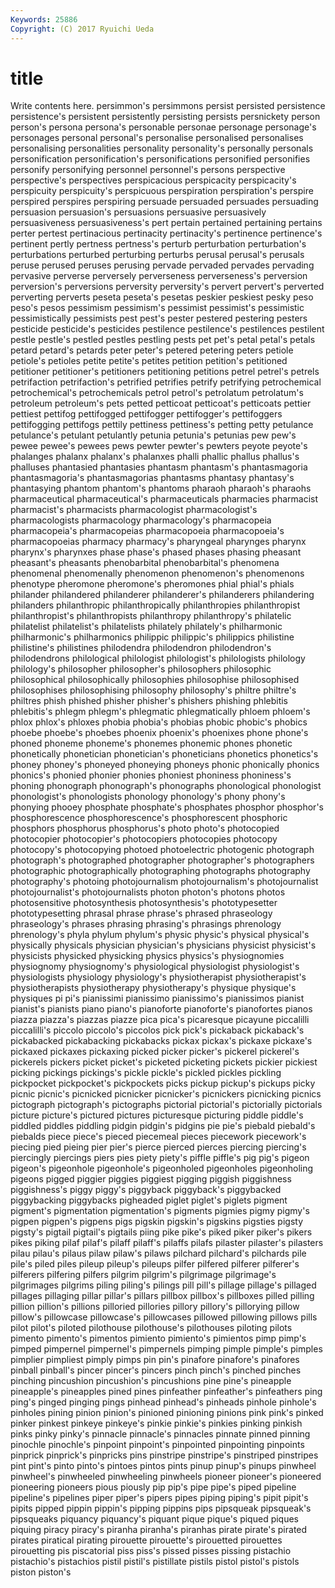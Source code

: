 ```yaml
---
Keywords: 25886 
Copyright: (C) 2017 Ryuichi Ueda
---
```


# title

Write contents here.
persimmon's persimmons persist persisted persistence persistence's persistent persistently persisting
persists persnickety person person's persona persona's personable personae personage personage's
personages personal personal's personalise personalised personalises personalising personalities personality personality's
personally personals personification personification's personifications personified personifies personify personifying personnel
personnel's persons perspective perspective's perspectives perspicacious perspicacity perspicacity's perspicuity perspicuity's
perspicuous perspiration perspiration's perspire perspired perspires perspiring persuade persuaded persuades
persuading persuasion persuasion's persuasions persuasive persuasively persuasiveness persuasiveness's pert pertain
pertained pertaining pertains perter pertest pertinacious pertinacity pertinacity's pertinence pertinence's
pertinent pertly pertness pertness's perturb perturbation perturbation's perturbations perturbed perturbing
perturbs perusal perusal's perusals peruse perused peruses perusing pervade pervaded
pervades pervading pervasive perverse perversely perverseness perverseness's perversion perversion's perversions
perversity perversity's pervert pervert's perverted perverting perverts peseta peseta's pesetas
peskier peskiest pesky peso peso's pesos pessimism pessimism's pessimist pessimist's
pessimistic pessimistically pessimists pest pest's pester pestered pestering pesters pesticide
pesticide's pesticides pestilence pestilence's pestilences pestilent pestle pestle's pestled pestles
pestling pests pet pet's petal petal's petals petard petard's petards
peter peter's petered petering peters petiole petiole's petioles petite petite's
petites petition petition's petitioned petitioner petitioner's petitioners petitioning petitions petrel
petrel's petrels petrifaction petrifaction's petrified petrifies petrify petrifying petrochemical petrochemical's
petrochemicals petrol petrol's petrolatum petrolatum's petroleum petroleum's pets petted petticoat
petticoat's petticoats pettier pettiest pettifog pettifogged pettifogger pettifogger's pettifoggers pettifogging
pettifogs pettily pettiness pettiness's petting petty petulance petulance's petulant petulantly
petunia petunia's petunias pew pew's pewee pewee's pewees pews pewter
pewter's pewters peyote peyote's phalanges phalanx phalanx's phalanxes phalli phallic
phallus phallus's phalluses phantasied phantasies phantasm phantasm's phantasmagoria phantasmagoria's phantasmagorias
phantasms phantasy phantasy's phantasying phantom phantom's phantoms pharaoh pharaoh's pharaohs
pharmaceutical pharmaceutical's pharmaceuticals pharmacies pharmacist pharmacist's pharmacists pharmacologist pharmacologist's pharmacologists
pharmacology pharmacology's pharmacopeia pharmacopeia's pharmacopeias pharmacopoeia pharmacopoeia's pharmacopoeias pharmacy pharmacy's
pharyngeal pharynges pharynx pharynx's pharynxes phase phase's phased phases phasing
pheasant pheasant's pheasants phenobarbital phenobarbital's phenomena phenomenal phenomenally phenomenon phenomenon's
phenomenons phenotype pheromone pheromone's pheromones phial phial's phials philander philandered
philanderer philanderer's philanderers philandering philanders philanthropic philanthropically philanthropies philanthropist philanthropist's
philanthropists philanthropy philanthropy's philatelic philatelist philatelist's philatelists philately philately's philharmonic
philharmonic's philharmonics philippic philippic's philippics philistine philistine's philistines philodendra philodendron
philodendron's philodendrons philological philologist philologist's philologists philology philology's philosopher philosopher's
philosophers philosophic philosophical philosophically philosophies philosophise philosophised philosophises philosophising philosophy
philosophy's philtre philtre's philtres phish phished phisher phisher's phishers phishing
phlebitis phlebitis's phlegm phlegm's phlegmatic phlegmatically phloem phloem's phlox phlox's
phloxes phobia phobia's phobias phobic phobic's phobics phoebe phoebe's phoebes
phoenix phoenix's phoenixes phone phone's phoned phoneme phoneme's phonemes phonemic
phones phonetic phonetically phonetician phonetician's phoneticians phonetics phonetics's phoney phoney's
phoneyed phoneying phoneys phonic phonically phonics phonics's phonied phonier phonies
phoniest phoniness phoniness's phoning phonograph phonograph's phonographs phonological phonologist phonologist's
phonologists phonology phonology's phony phony's phonying phooey phosphate phosphate's phosphates
phosphor phosphor's phosphorescence phosphorescence's phosphorescent phosphoric phosphors phosphorus phosphorus's photo
photo's photocopied photocopier photocopier's photocopiers photocopies photocopy photocopy's photocopying photoed
photoelectric photogenic photograph photograph's photographed photographer photographer's photographers photographic photographically
photographing photographs photography photography's photoing photojournalism photojournalism's photojournalist photojournalist's photojournalists
photon photon's photons photos photosensitive photosynthesis photosynthesis's phototypesetter phototypesetting phrasal
phrase phrase's phrased phraseology phraseology's phrases phrasing phrasing's phrasings phrenology
phrenology's phyla phylum phylum's physic physic's physical physical's physically physicals
physician physician's physicians physicist physicist's physicists physicked physicking physics physics's
physiognomies physiognomy physiognomy's physiological physiologist physiologist's physiologists physiology physiology's physiotherapist
physiotherapist's physiotherapists physiotherapy physiotherapy's physique physique's physiques pi pi's pianissimi
pianissimo pianissimo's pianissimos pianist pianist's pianists piano piano's pianoforte pianoforte's
pianofortes pianos piazza piazza's piazzas piazze pica pica's picaresque picayune
piccalilli piccalilli's piccolo piccolo's piccolos pick pick's pickaback pickaback's pickabacked
pickabacking pickabacks pickax pickax's pickaxe pickaxe's pickaxed pickaxes pickaxing picked
picker picker's pickerel pickerel's pickerels pickers picket picket's picketed picketing
pickets pickier pickiest picking pickings pickings's pickle pickle's pickled pickles
pickling pickpocket pickpocket's pickpockets picks pickup pickup's pickups picky picnic
picnic's picnicked picnicker picnicker's picnickers picnicking picnics pictograph pictograph's pictographs
pictorial pictorial's pictorially pictorials picture picture's pictured pictures picturesque picturing
piddle piddle's piddled piddles piddling pidgin pidgin's pidgins pie pie's
piebald piebald's piebalds piece piece's pieced piecemeal pieces piecework piecework's
piecing pied pieing pier pier's pierce pierced pierces piercing piercing's
piercingly piercings piers pies piety piety's piffle piffle's pig pig's
pigeon pigeon's pigeonhole pigeonhole's pigeonholed pigeonholes pigeonholing pigeons pigged piggier
piggies piggiest pigging piggish piggishness piggishness's piggy piggy's piggyback piggyback's
piggybacked piggybacking piggybacks pigheaded piglet piglet's piglets pigment pigment's pigmentation
pigmentation's pigments pigmies pigmy pigmy's pigpen pigpen's pigpens pigs pigskin
pigskin's pigskins pigsties pigsty pigsty's pigtail pigtail's pigtails piing pike
pike's piked piker piker's pikers pikes piking pilaf pilaf's pilaff
pilaff's pilaffs pilafs pilaster pilaster's pilasters pilau pilau's pilaus pilaw
pilaw's pilaws pilchard pilchard's pilchards pile pile's piled piles pileup
pileup's pileups pilfer pilfered pilferer pilferer's pilferers pilfering pilfers pilgrim
pilgrim's pilgrimage pilgrimage's pilgrimages pilgrims piling piling's pilings pill pill's
pillage pillage's pillaged pillages pillaging pillar pillar's pillars pillbox pillbox's
pillboxes pilled pilling pillion pillion's pillions pilloried pillories pillory pillory's
pillorying pillow pillow's pillowcase pillowcase's pillowcases pillowed pillowing pillows pills
pilot pilot's piloted pilothouse pilothouse's pilothouses piloting pilots pimento pimento's
pimentos pimiento pimiento's pimientos pimp pimp's pimped pimpernel pimpernel's pimpernels
pimping pimple pimple's pimples pimplier pimpliest pimply pimps pin pin's
pinafore pinafore's pinafores pinball pinball's pincer pincer's pincers pinch pinch's
pinched pinches pinching pincushion pincushion's pincushions pine pine's pineapple pineapple's
pineapples pined pines pinfeather pinfeather's pinfeathers ping ping's pinged pinging
pings pinhead pinhead's pinheads pinhole pinhole's pinholes pining pinion pinion's
pinioned pinioning pinions pink pink's pinked pinker pinkest pinkeye pinkeye's
pinkie pinkie's pinkies pinking pinkish pinks pinky pinky's pinnacle pinnacle's
pinnacles pinnate pinned pinning pinochle pinochle's pinpoint pinpoint's pinpointed pinpointing
pinpoints pinprick pinprick's pinpricks pins pinstripe pinstripe's pinstriped pinstripes pint
pint's pinto pinto's pintoes pintos pints pinup pinup's pinups pinwheel
pinwheel's pinwheeled pinwheeling pinwheels pioneer pioneer's pioneered pioneering pioneers pious
piously pip pip's pipe pipe's piped pipeline pipeline's pipelines piper
piper's pipers pipes piping piping's pipit pipit's pipits pipped pippin
pippin's pipping pippins pips pipsqueak pipsqueak's pipsqueaks piquancy piquancy's piquant
pique pique's piqued piques piquing piracy piracy's piranha piranha's piranhas
pirate pirate's pirated pirates piratical pirating pirouette pirouette's pirouetted pirouettes
pirouetting pis piscatorial piss piss's pissed pisses pissing pistachio pistachio's
pistachios pistil pistil's pistillate pistils pistol pistol's pistols piston piston's

